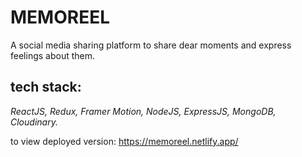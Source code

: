 # **MEMOREEL**
A social media sharing platform to share dear moments and express feelings about them.

## **tech stack:**
*ReactJS, Redux, Framer Motion, NodeJS, ExpressJS, MongoDB, Cloudinary.*

to view deployed version: https://memoreel.netlify.app/
